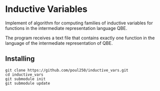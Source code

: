 # Inductive Variables

Implement of algorithm for computing families of inductive variables for functions in the intermediate representation language QBE.

The program receives a text file that contains exactly one function in the language of the intermediate representation of QBE.

## Installing

```
git clone https://github.com/poul250/inductive_vars.git
cd inductive_vars
git submodule init
git submodule update
```
